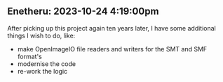 Enetheru: 2023-10-24 4:19:00pm
------------------------------
After picking up this project again ten years later, I have some additional things I wish to do, like:
* make OpenImageIO file readers and writers for the SMT and SMF format's
* modernise the code
* re-work the logic